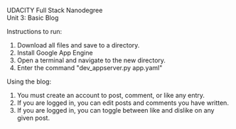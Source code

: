 UDACITY Full Stack Nanodegree  
Unit 3: Basic Blog  

Instructions to run:  
1. Download all files and save to a directory.  
2. Install Google App Engine  
3. Open a terminal and navigate to the new directory.  
4. Enter the command "dev_appserver.py app.yaml"  

Using the blog:  
1. You must create an account to post, comment, or like any entry.  
2. If you are logged in, you can edit posts and comments you have written.  
3. If you are logged in, you can toggle between like and dislike on any given post.  
